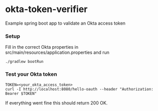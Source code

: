 # okta-token-verifier
Example spring boot app to validate an Okta access token
### Setup
Fill in the correct Okta properties in src/main/resources/application.properties and run

`./gradlew bootRun`

### Test your Okta token
```
TOKEN=<your_okta_access_token>
curl -I http://localhost:8080/hello-oauth --header "Authorization: Bearer $TOKEN"
```
If everything went fine this should return 200 OK.
